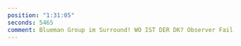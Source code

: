```yaml
---
position: "1:31:05"
seconds: 5465
comment: Blueman Group im Surround! WO IST DER DK? Observer Fail
---
```


